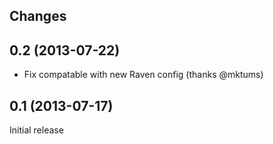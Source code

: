 
Changes
-------

0.2 (2013-07-22)
----------------

* Fix compatable with new Raven config (thanks @mktums)

0.1 (2013-07-17)
----------------

Initial release
